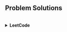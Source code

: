 ## Problem Solutions 

<br/>

<details>
    <summary><b>LeetCode</b></summary>
<br/>

<sub>Problem</sub> | <sub>Python</sub> | <sub>Java</sub> | <sub>C++</sub> | <sub>GO</sub> | <sub>JS</sub> 
---- | ---- | ---- | ---- | ---- | ---- 
<sub>[1 - Two Sum](https://leetcode.com/problems/two-sum/)</sub> | <sub><div align='center'><a href="">❌</a></div></sub> | <sub><div align='center'><a href="https://github.com/sharmin6630/Problem_Solving/blob/main/LeetCode/1.%20Two%20Sum/1.%20Two%20Sum.java">✔️</a></div></sub> | <sub><div align='center'><a href="https://github.com/sharmin6630/Problem_Solving/blob/main/LeetCode/1.%20Two%20Sum/1.%20Two%20Sum.cpp">✔️</a></div></sub> | <sub><div align='center'><a href="">❌</a></div></sub> | <sub><div align='center'><a href="">❌</a></div></sub> 
<sub>[121 - Best Time to Buy & Sell Stock](https://leetcode.com/problems/best-time-to-buy-and-sell-stock/)</sub> | <sub><div align='center'><a href="">❌</a></div></sub> | <sub><div align='center'><a href="https://github.com/sharmin6630/Problem_Solving/blob/aa01b6cf31a0042c397d8e389114a7a5e01eaa4a/LeetCode/121.%20Best%20Time%20to%20Buy%20and%20Sell%20Stock/121.%20Best%20Time%20to%20Buy%20and%20Sell%20Stock.java">✔️</a></div></sub> | <sub><div align='center'><a href="">❌</a></div></sub> | <sub><div align='center'><a href="">❌</a></div></sub> | <sub><div align='center'><a href="">❌</a></div></sub> 
<sub>[217 - Contains Duplicate](https://leetcode.com/problems/contains-duplicate/)</sub> | <sub><div align='center'><a href="https://github.com/sharmin6630/Problem_Solving/blob/main/LeetCode/217.%20Contains%20Duplicate/217.%20Contains%20Duplicate.py">✔️</a></div></sub> | <sub><div align='center'><a href="https://github.com/sharmin6630/Problem_Solving/blob/main/LeetCode/217.%20Contains%20Duplicate/217.%20Contains%20Duplicate.java">✔️</a></div></sub> | <sub><div align='center'><a href="https://github.com/sharmin6630/Problem_Solving/blob/main/LeetCode/217.%20Contains%20Duplicate/217.%20Contains%20Duplicate.cpp">✔️</a></div></sub> | <sub><div align='center'><a href="">❌</a></div></sub> | <sub><div align='center'><a href="">❌</a></div></sub> 
</details>
<br/>
